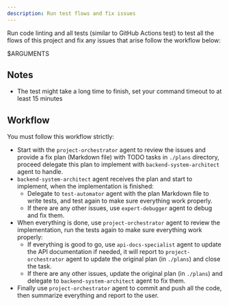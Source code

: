 ```yaml
---
description: Run test flows and fix issues
---
```


Run code linting and all tests (similar to GitHub Actions test) to test all the flows of this project and fix any issues that arise follow the workflow below:

 $ARGUMENTS

## Notes
- The test might take a long time to finish, set your command timeout to at least 15 minutes

## Workflow
You must follow this workflow strictly:
- Start with the `project-orchestrator` agent to review the issues and provide a fix plan (Markdown file) with TODO tasks in `./plans` directory, proceed delegate this plan to implement with `backend-system-architect` agent to handle.
- `backend-system-architect` agent receives the plan and start to implement, when the implementation is finished:
  * Delegate to `test-automator` agent with the plan Markdown file to write tests, and test again to make sure everything work properly.
  * If there are any other issues, use `expert-debugger` agent to debug and fix them.
- When everything is done, use `project-orchestrator` agent to review the implementation, run the tests again to make sure everything work properly:
  * If everything is good to go, use `api-docs-specialist` agent to update the API documentation if needed, it will report to `project-orchestrator` agent to update the original plan (in `./plans`) and close the task. 
  * If there are any other issues, update the original plan (in `./plans`) and delegate to `backend-system-architect` agent to fix them.
- Finally use `project-orchestrator` agent to commit and push all the code, then summarize everything and report to the user.
